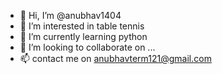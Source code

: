 - 👋 Hi, I’m @anubhav1404
- 👀 I’m interested in table tennis
- 🌱 I’m currently learning python 
- 💞️ I’m looking to collaborate on ...
- 📫 contact me on anubhavterm121@gmail.com

<!---
anubhav1404/anubhav1404 is a ✨ special ✨ repository because its `README.md` (this file) appears on your GitHub profile.
You can click the Preview link to take a look at your changes.
--->
